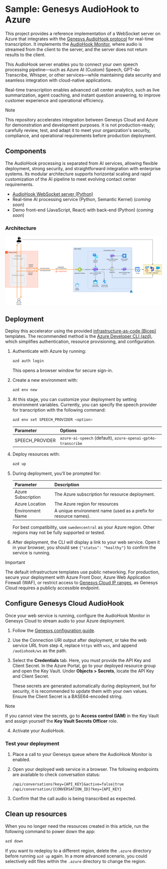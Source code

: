 # Sample: Genesys AudioHook to Azure

This project provides a reference implementation of a WebSocket server on Azure that integrates with the [Genesys AudioHook protocol](https://developer.genesys.cloud/devapps/audiohook) for real-time transcription. It implements the [AudioHook Monitor](https://help.mypurecloud.com/articles/audiohook-monitor-overview/), where audio is streamed from the client to the server, and the server does not return results to the client.

This AudioHook server enables you to connect your own speech processing pipeline—such as Azure AI (Custom) Speech, GPT-4o Transcribe, Whisper, or other services—while maintaining data security and seamless integration with cloud-native applications.

Real-time transcription enables advanced call center analytics, such as live summarization, agent coaching, and instant question answering, to improve customer experience and operational efficiency.

> [!NOTE]
> This repository accelerates integration between Genesys Cloud and Azure for demonstration and development purposes. It is not production-ready; carefully review, test, and adapt it to meet your organization's security, compliance, and operational requirements before production deployment.

## Components

The AudioHook processing is separated from AI services, allowing flexible deployment, strong security, and straightforward integration with enterprise systems. Its modular architecture supports horizontal scaling and rapid customization of the AI pipeline to meet evolving contact center requirements.

- [AudioHook WebSocket server (Python)](./server/python)
- Real-time AI processing service (Python, Semantic Kernel) (_coming soon_)
- Demo front-end (JavaScript, React) with back-end (Python) (_coming soon_)

### Architecture

![Real-time architecture](./docs/images/real-time-architecture.png)

## Deployment

Deploy this accelerator using the provided [infrastructure-as-code (Bicep)](./infra) templates. The recommended method is the [Azure Developer CLI (azd)](https://learn.microsoft.com/en-us/azure/developer/azure-developer-cli/), which simplifies authentication, resource provisioning, and configuration.

1. Authenticate with Azure by running:

    ```bash
    azd auth login
    ```

    This opens a browser window for secure sign-in.

1. Create a new environment with:

    ```bash
    azd env new
    ```

1. At this stage, you can customize your deployment by setting environment variables. Currently, you can specify the speech provider for transcription with the following command:

    ```bash
    azd env set SPEECH_PROVIDER <option>
    ```

    | Parameter       | Options                                                      |
    |-----------------|--------------------------------------------------------------|
    | SPEECH_PROVIDER | `azure-ai-speech` (default), `azure-openai-gpt4o-transcribe` |


1. Deploy resources with:

    ```bash
    azd up
    ```

1. During deployment, you’ll be prompted for:

    | Parameter           | Description                                                                  |
    |---------------------|------------------------------------------------------------------------------|
    | Azure Subscription  | The Azure subscription for resource deployment.                              |
    | Azure Location      | The Azure region for resources                                               |
    | Environment Name    | A unique environment name (used as a prefix for resource names).             |

    For best compatibility, use `swedencentral` as your Azure region. Other regions may not be fully supported or tested.

1. After deployment, the CLI will display a link to your web service. Open it in your browser, you should see `{"status": "healthy"}` to confirm the service is running.


> [!IMPORTANT]
> The default infrastructure templates use public networking. For production, secure your deployment with Azure Front Door, Azure Web Application Firewall (WAF), or restrict access to [Genesys Cloud IP ranges](https://help.mypurecloud.com/faqs/obtain-the-ip-address-range-for-my-region-for-audiohook/), as Genesys Cloud requires a publicly accessible endpoint.


## Configure Genesys Cloud AudioHook

Once your web service is running, configure the AudioHook Monitor in Genesys Cloud to stream audio to your Azure deployment.

1. Follow the [Genesys configuration guide](https://help.mypurecloud.com/articles/configure-and-activate-audiohook-monitor-in-genesys-cloud/).

2. Use the Connection URI output after deployment, or take the web service URL from step 4, replace `https` with `wss`, and append `/audiohook/ws` as the path.

3. Select the **Credentials** tab. Here, you must provide the API Key and Client Secret. In the Azure Portal, go to your deployed resource group and open the Key Vault. Under **Objects > Secrets**, locate the API Key and Client Secret.

    These secrets are generated automatically during deployment, but for security, it is recommended to update them with your own values. Ensure the Client Secret is a BASE64-encoded string.

> [!NOTE]
> If you cannot view the secrets, go to **Access control (IAM)** in the Key Vault and assign yourself the **Key Vault Secrets Officer** role.

4. Activate your AudioHook.

### Test your deployment

1. Place a call to your Genesys queue where the AudioHook Monitor is enabled.

2. Open your deployed web service in a browser. The following endpoints are available to check conversation status:

    ```
    /api/conversations?key={API_KEY}&active=false|true
    /api/conversation/{CONVERSATION_ID}?key={API_KEY}
    ```

3. Confirm that the call audio is being transcribed as expected.

## Clean up resources

When you no longer need the resources created in this article, run the following command to power down the app:

```bash
azd down
```

If you want to redeploy to a different region, delete the `.azure` directory before running `azd up` again. In a more advanced scenario, you could selectively edit files within the `.azure` directory to change the region.
